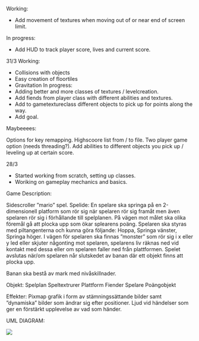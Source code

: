 Working:

* Add movement of textures when moving out of or near end of screen limit.

In progress:
* Add HUD to track player score, lives and current score.





31/3
Working:
* Collisions with objects
* Easy creation of floortiles
* Gravitation 
In progress:
* Adding better and more classes of textures / levelcreation.
* Add fiends from player class with different abilities and textures.
* Add to gametextureclass different objects to pick up for points along the way.
* Add goal.

Maybeeees:

Options for key remapping.
Highscoore list from / to file. 
Two player game option (needs threading?).
Add abilities to different objects you pick up / leveling up at certain score.


28/3 
* Started working from scratch, setting up classes. 
* Woriking on gameplay mechanics and basics.


Game Description:

Sidescroller ”mario” spel.
Spelide:
En spelare ska springa på en 2-dimensionell platform som rör sig när spelaren rör sig framåt men även spelaren rör sig i förhållande till spelplanen. På vägen mot målet ska olika föremål gå att plocka upp som ökar splearens poäng. Spelaren ska styras med piltangenterna och kunna göra följande: Hoppa, Springa vänster, Springa höger.
I vägen för spelaren ska finnas ”monster” som rör sig i x eller y led eller skjuter någonting mot spelaren, spelarens liv räknas ned vid kontakt med dessa eller om spelaren faller ned från plattformen. 
Spelet avslutas när/om spelaren når slutskedet av banan där ett objekt finns att plocka upp.
 
Banan ska bestå av mark med nivåskillnader.

Objekt:
Spelplan
Speltextrurer
Plattform
Fiender
Spelare
Poängobjekt


Effekter:
Pixmap grafik i form av stämningssättande bilder samt ”dynamiska” bilder som ändrar sig efter positioner.
Ljud vid händelser som ger en förstärkt upplevelse av vad som händer.

UML DIAGRAM:

![](https://i.imgur.com/Q73IciXg.jpg)
